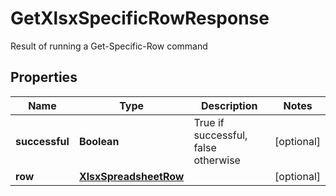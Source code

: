 

# GetXlsxSpecificRowResponse

Result of running a Get-Specific-Row command

## Properties

| Name | Type | Description | Notes |
|------------ | ------------- | ------------- | -------------|
|**successful** | **Boolean** | True if successful, false otherwise |  [optional] |
|**row** | [**XlsxSpreadsheetRow**](XlsxSpreadsheetRow.md) |  |  [optional] |



